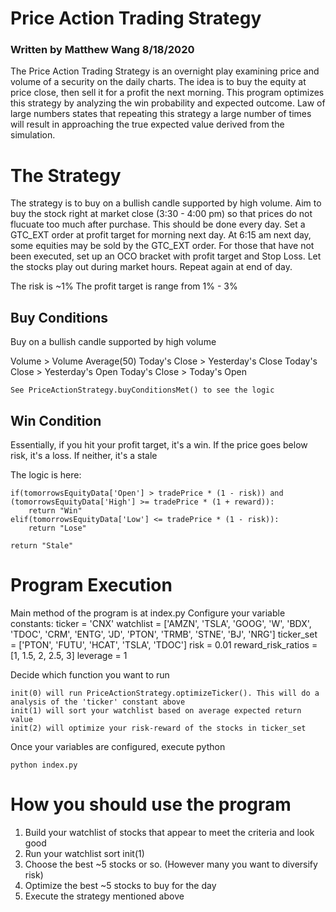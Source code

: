 # Price Action Trading Strategy 
### Written by Matthew Wang 8/18/2020

The Price Action Trading Strategy is an overnight play examining price and volume of a security on the daily charts. The idea is to buy the equity at price close, then sell it for a profit the next morning. This program optimizes this strategy by analyzing the win probability and expected outcome. Law of large numbers states that repeating this strategy a large number of times will result in approaching the true expected value derived from the simulation. 

# The Strategy
The strategy is to buy on a bullish candle supported by high volume. Aim to buy the stock right at market close (3:30 - 4:00 pm) so that prices do not flucuate too much after purchase. This should be done every day. Set a GTC_EXT order at profit target for morning next day. At 6:15 am next day, some equities may be sold by the GTC_EXT order. For those that have not been executed, set up an OCO bracket with profit target and Stop Loss. Let the stocks play out during market hours. Repeat again at end of day. 

The risk is ~1% 
The profit target is range from 1% - 3%

## Buy Conditions
Buy on a bullish candle supported by high volume 

Volume > Volume Average(50)
Today's Close > Yesterday's Close
Today's Close > Yesterday's Open
Today's Close > Today's Open

    See PriceActionStrategy.buyConditionsMet() to see the logic

## Win Condition
Essentially, if you hit your profit target, it's a win. If the price goes below risk, it's a loss. If neither, it's a stale 

The logic is here: 

    if(tomorrowsEquityData['Open'] > tradePrice * (1 - risk)) and (tomorrowsEquityData['High'] >= tradePrice * (1 + reward)):
        return "Win"
    elif(tomorrowsEquityData['Low'] <= tradePrice * (1 - risk)):
        return "Lose"

    return "Stale"      

# Program Execution 
Main method of the program is at index.py
Configure your variable constants: 
    ticker = 'CNX'
    watchlist = ['AMZN', 'TSLA', 'GOOG', 'W', 'BDX', 'TDOC', 'CRM', 'ENTG', 'JD', 'PTON', 'TRMB', 'STNE', 'BJ', 'NRG']
    ticker_set = ['PTON', 'FUTU', 'HCAT', 'TSLA', 'TDOC']
    risk = 0.01
    reward_risk_ratios = [1, 1.5, 2, 2.5, 3]
    leverage = 1

Decide which function you want to run 

    init(0) will run PriceActionStrategy.optimizeTicker(). This will do a analysis of the 'ticker' constant above
    init(1) will sort your watchlist based on average expected return value 
    init(2) will optimize your risk-reward of the stocks in ticker_set 

Once your variables are configured, execute python 

    python index.py

# How you should use the program 
1. Build your watchlist of stocks that appear to meet the criteria and look good
2. Run your watchlist sort 
    init(1)
3. Choose the best ~5 stocks or so. (However many you want to diversify risk)
4. Optimize the best ~5 stocks to buy for the day 
5. Execute the strategy mentioned above

